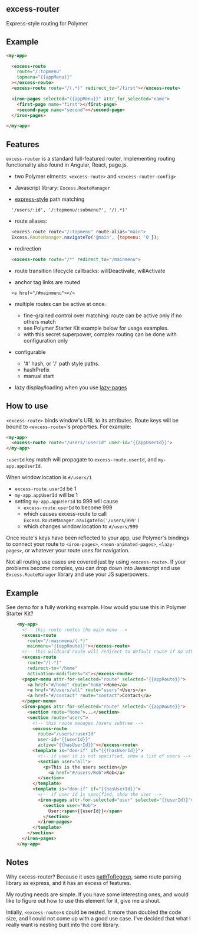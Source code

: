 ## excess-router

Express-style routing for Polymer

## Example
```html
<my-app>

  <excess-route
    route="/:topmenu"
    topmenu="{{appMenu}}"
  ></excess-route>
  <excess-route route="/(.*)" redirect_to="/first"></excess-route>

  <iron-pages selected="{{appMenu}}" attr_for_selected="name">
    <first-page name="first"></first-page>
    <second-page name="second"></second-page>
  </iron-pages>

</my-app>
```

## Features

`excess-router` is a standard full-featured router, implementing
routing functionality also found in Angular, React, page.js.

- two Polymer elments: `<excess-route>` and `<excess-router-config>`

- Javascript library: `Excess.RouteManager`

- [express-style](https://github.com/component/path-to-regexp) path matching
```
  '/users/:id', '/:topmenu/:submenu?', '/(.*)'
```
- route aliases:
```javascript
  <excess-route route="/:topmenu" route-alias="main">
  Excess.RouteManager.navigateTo('@main', {topmenu: '0'});
```

- redirection
```html
  <excess-route route="/*" redirect_to="/mainmenu">
```

- route transition lifecycle callbacks: willDeactivate, willActivate

- anchor tag links are routed
```
  <a href="/#mainmenu"></>
```

- multiple routes can be active at once.
  - fine-grained control over matching: route can be active only if no others match
  - see Polymer Starter Kit example below for usage examples.
  - with this secret superpower, complex routing can be done with configuration only

- configurable
  - '#' hash, or '/' path style paths.
  - hashPrefix
  - manual start

- lazy display/loading when you use [lazy-pages](https://github.com/atotic/lazy-pages)

## How to use

`<excess-route>` binds window's URL to its attributes.
Route keys will be bound to `<excess-route>`'s properties. For example:
```html
<my-app>
  <excess-route route="/users/:userId" user-id="{{appUserId}}">
</my-app>
```
`:userId` key match will propagate to `excess-route.userId`, and `my-app.appUserId`.

When window.location is `#/users/1`
- `excess-route.userId` be 1
- `my-app.appUserId` will be 1
- setting `my-app.appUserId` to 999 will cause
  - `excess-route.userId` to become 999
  - which causes excess-route to call `Excess.RouteManager.navigateTo('/users/999')`
  - which changes window.location to `#/users/999`

Once route's keys have been reflected to your app, use Polymer's bindings to connect your route to `<iron-pages>`,
`<neon-animated-pages>`, `<lazy-pages>`, or whatever your route uses for navigation.

Not all routing use cases are covered just by using `<excess-route>`. If your problems become complex, you can drop down into Javascript and
use `Excess.RouteManager` library and use your JS superpowers.

## Example

See demo for a fully working example.
How would you use this in Polymer Starter Kit?

```html
    <my-app>
      <!-- this route routes the main menu -->
      <excess-route
        route="/:mainmenu/(.*)"
        mainmenu="{{appRoute}}"></excess-route>
      <!-- this wildcard route will redirect to default route if no other routes match-->
      <excess-route
        route="/(.*)"
        redirect-to="/home"
        activation-modifiers="x"></excess-route>
      <paper-menu attr-for-selected="route" selected="{{appRoute}}">
        <a href="#/home" route="home">Home</a>
        <a href="#/users/all" route="users">Users</a>
        <a href="#/contact" route="contact">Contact</a>
      </paper-menu>
      <iron-pages attr-for-selected="route" selected="{{appRoute}}">
        <section route="home">...</section>
        <section route="users">
          <!-- this route manages /users subtree -->
          <excess-route
            route="/users/:userId"
            user-id="{{userId}}"
            active="{{hasUserId}}"></excess-route>
          <template is="dom-if" if="{{!hasUserId}}">
            <!-- if user id is not specified, show a list of users -->
            <section user="all">
              <p>This is the users section</p>
                <a href="#/users/Rob">Rob</a>
            </section>
          </template>
          <template is="dom-if" if="{{hasUserId}}">
            <!-- if user id is specified, show the user -->
            <iron-pages attr-for-selected="user" selected="{{userId}}">
              <section user="Rob">
                User:<span>{{userId}}</span>
              </section>
            </iron-pages>
          </template>
        </section>
      </iron-pages>
    </my-app>
```

## Notes

Why excess-router? Because it uses [pathToRegexp](https://github.com/component/path-to-regexp), same route parsing library as express, and
it has an excess of features.

My routing needs are simple. If you have some interesting ones, and
would like to figure out how to use this element for it, give me
a shout.

Intially, `<excess-route>`s could be nested. It more than doubled the code size, and I could not come up with a good use case. I've decided
that what I really want is nesting built into the core library.

